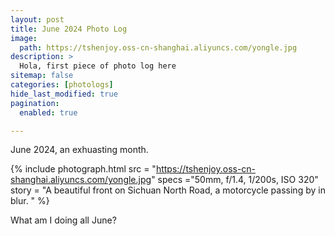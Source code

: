 ```yaml
---
layout: post
title: June 2024 Photo Log
image: 
  path: https://tshenjoy.oss-cn-shanghai.aliyuncs.com/yongle.jpg
description: >
  Hola, first piece of photo log here 
sitemap: false
categories: [photologs]
hide_last_modified: true
pagination: 
  enabled: true

---
```


June 2024, an exhuasting month.


{% include photograph.html 
src = "https://tshenjoy.oss-cn-shanghai.aliyuncs.com/yongle.jpg" 
specs ="50mm, f/1.4, 1/200s, ISO 320" 
story = "A beautiful front on Sichuan North Road, a motorcycle passing by in blur. " %}

What am I doing all June? 